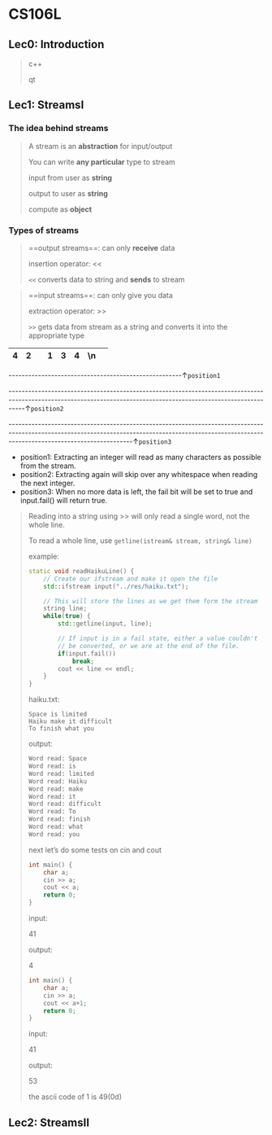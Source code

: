 # CS106L

## Lec0: Introduction

> c++
>
> qt

## Lec1: StreamsI

### The idea behind streams

> A stream is an **abstraction** for input/output
>
> You can write **any particular** type to stream
>
> input from user as **string**
>
> output to user as **string**
>
> compute as **object**

### Types of streams

> ==output streams==: can only **receive** data
>
> insertion operator: <<
>
> `<<` converts data to string and **sends** to stream

> ==input streams==: can only give you data
>
> extraction operator: >>
>
> `>>` gets data from stream as a string and converts it into the appropriate type

|  4   |  2   |      |  1   |  3   |  4   |  \n  |      |
| :--: | :--: | ---- | :--: | :--: | :--: | :--: | ---- |

-----------------------------------------------------↑`position1`

-----------------------------------------------------------------------------------------------------------------------------------------------------------------↑`position2`

--------------------------------------------------------------------------------------------------------------------------------------------------------------------------------------------------↑`position3`

- position1: Extracting an integer will read as many characters as possible from the stream.
- position2: Extracting again will skip over any whitespace when reading the next integer.
- position3: When no more data is left, the fail bit will be set to true and input.fail() will return true.			

> Reading into a string using >> will only read a single word, not the whole line.
>
> To read a whole line, use `getline(istream& stream, string& line)`
>
> example:
>
> ```c++
> static void readHaikuLine() {
>     // Create our ifstream and make it open the file
>     std::ifstream input("../res/haiku.txt");
> 
>     // This will store the lines as we get them form the stream
>     string line;
>     while(true) {
>         std::getline(input, line);
> 
>         // If input is in a fail state, either a value couldn't
>         // be converted, or we are at the end of the file.
>         if(input.fail())
>             break;
>         cout << line << endl;
>     }
> }
> ```
>
> haiku.txt:
>
> ```
> Space is limited
> Haiku make it difficult
> To finish what you
> ```
>
> output:
>
> ```txt
> Word read: Space
> Word read: is
> Word read: limited
> Word read: Haiku
> Word read: make
> Word read: it
> Word read: difficult
> Word read: To
> Word read: finish
> Word read: what
> Word read: you
> ```
>
> next let’s do some tests on cin and cout
>
> ```c++
> int main() {
>     char a;
>     cin >> a;
>     cout << a;
>     return 0;
> }
> ```
>
> input: 
>
> 41
>
> output: 
>
> 4
>
> ```c++
> int main() {
>     char a;
>     cin >> a;
>     cout << a+1;
>     return 0;
> }
> ```
>
> input:
>
> 41
>
> output:
>
> 53
>
> the ascii code of 1 is 49(0d)

## Lec2: StreamsII










































